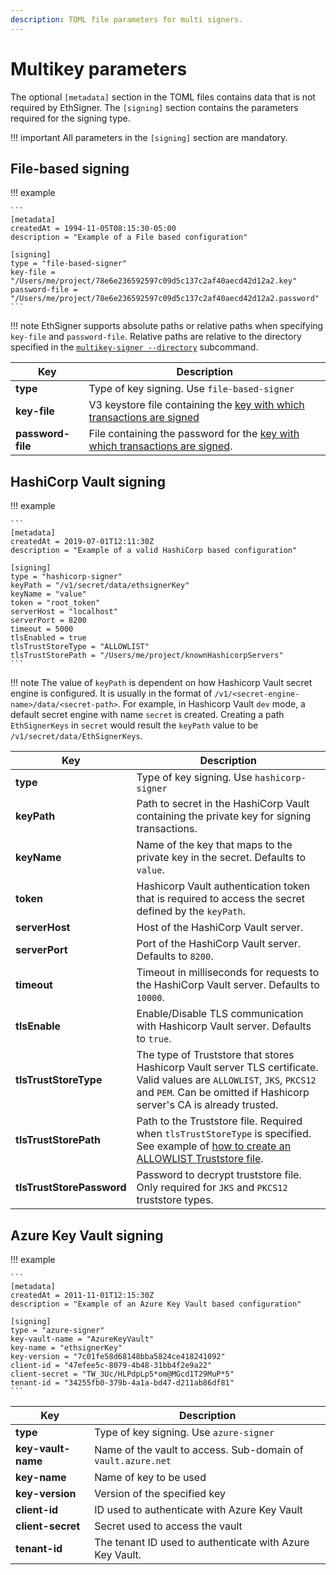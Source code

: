 ```yaml
---
description: TOML file parameters for multi signers.
---
```


# Multikey parameters

The optional `[metadata]` section in the TOML files contains data that is not
required by EthSigner. The `[signing]` section contains the parameters required
for the signing type.

!!! important
    All parameters in the `[signing]` section are mandatory.

## File-based signing

!!! example

    ```
    [metadata]
    createdAt = 1994-11-05T08:15:30-05:00
    description = "Example of a File based configuration"

    [signing]
    type = "file-based-signer"
    key-file = "/Users/me/project/78e6e236592597c09d5c137c2af40aecd42d12a2.key"
    password-file = "/Users/me/project/78e6e236592597c09d5c137c2af40aecd42d12a2.password"
    ```

!!! note
    EthSigner supports absolute paths or relative paths when specifying
    `key-file` and `password-file`. Relative paths are relative to
    the directory specified in the [`multikey-signer --directory`](../Reference/CLI/CLI-Syntax.md#multikey-options) subcommand.

| Key                  | Description                           |
|----------------------|---------------------------------------|
| **type**             | Type of key signing. Use `file-based-signer`|
| **key-file**         | V3 keystore file containing the [key with which transactions are signed](../Tutorials/Multifile.md#create-password-and-key-files) |
| **password-file**    | File containing the password for the [key with which transactions are signed](../Tutorials/Multifile.md#create-password-and-key-files).    |

## HashiCorp Vault signing

!!! example

    ```
    [metadata]
    createdAt = 2019-07-01T12:11:30Z
    description = "Example of a valid HashiCorp based configuration"

    [signing]
    type = "hashicorp-signer"
    keyPath = "/v1/secret/data/ethsignerKey"
    keyName = "value"
    token = "root_token"
    serverHost = "localhost"
    serverPort = 8200
    timeout = 5000
    tlsEnabled = true
    tlsTrustStoreType = "ALLOWLIST"
    tlsTrustStorePath = "/Users/me/project/knownHashicorpServers"
    ```

!!! note
    The value of `keyPath` is dependent on how Hashicorp Vault secret engine is configured.
    It is usually in the format of `/v1/<secret-engine-name>/data/<secret-path>`. For example,
    in Hashicorp Vault `dev` mode, a default secret engine with name `secret` is created.
    Creating a path `EthSignerKeys` in `secret` would result the `keyPath` value to be `/v1/secret/data/EthSignerKeys`.

| Key                       | Description                                                                                                                                                                                      |
|---------------------------|--------------------------------------------------------------------------------------------------------------------------------------------------------------------------------------------------|
| **type**                  | Type of key signing. Use `hashicorp-signer`                                                                                                                                                      |
| **keyPath**               | Path to secret in the HashiCorp Vault containing the private key for signing transactions.                                                                                                       |
| **keyName**               | Name of the key that maps to the private key in the secret. Defaults to `value`.                                                                                                                 |
| **token**                 | Hashicorp Vault authentication token that is required to access the secret defined by the `keyPath`.                                                                                             |
| **serverHost**            | Host of the HashiCorp Vault server.                                                                                                                                                              |
| **serverPort**            | Port of the HashiCorp Vault server. Defaults to `8200`.                                                                                                                                          |
| **timeout**               | Timeout in milliseconds for requests to the HashiCorp Vault server. Defaults to `10000`.                                                                                                         |
| **tlsEnable**             | Enable/Disable TLS communication with Hashicorp Vault server. Defaults to `true`.                                                                                                                |
| **tlsTrustStoreType**     | The type of Truststore that stores Hashicorp Vault server TLS certificate. Valid values are `ALLOWLIST`, `JKS`, `PKCS12` and `PEM`. Can be omitted if Hashicorp server's CA is already trusted.  |
| **tlsTrustStorePath**     | Path to the Truststore file. Required when `tlsTrustStoreType` is specified. See example of [how to create an ALLOWLIST Truststore file](../HowTo/Configure-TLS/#create-the-known-servers-file). |
| **tlsTrustStorePassword** | Password to decrypt truststore file. Only required for `JKS` and `PKCS12` truststore types.                                                                                                      |

## Azure Key Vault signing

!!! example

    ```
    [metadata]
    createdAt = 2011-11-01T12:15:30Z
    description = "Example of an Azure Key Vault based configuration"

    [signing]
    type = "azure-signer"
    key-vault-name = "AzureKeyVault"
    key-name = "ethsignerKey"
    key-version = "7c01fe58d68148bba5824ce418241092"
    client-id = "47efee5c-8079-4b48-31bb4f2e9a22"
    client-secret = "TW_3Uc/HLPdpLp5*om@MGcd1T29MuP*5"
    tenant-id = "34255fb0-379b-4a1a-bd47-d211ab86df81"
    ```

| Key                  | Description                           |
|----------------------|---------------------------------------|
| **type**             | Type of key signing. Use `azure-signer`|
| **key-vault-name**   | Name of the vault to access. Sub-domain of `vault.azure.net` |
| **key-name**         | Name of key to be used |
| **key-version**      | Version of the specified key |
| **client-id**        | ID used to authenticate with Azure Key Vault |
| **client-secret**    | Secret used to access the vault |
| **tenant-id**        | The tenant ID used to authenticate with Azure Key Vault. |
